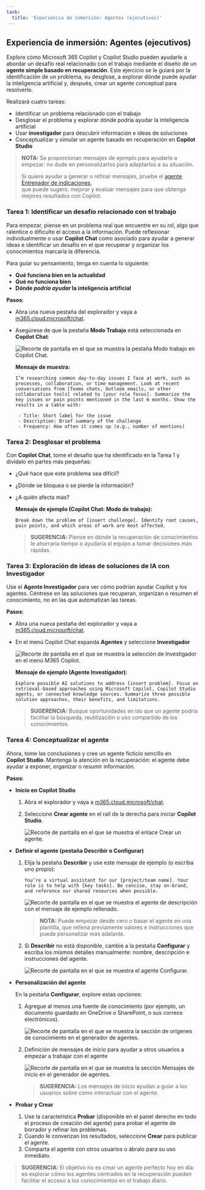```yaml
---
task:
  title: 'Experiencia de inmersión: Agentes (ejecutivos)'
---
```


## Experiencia de inmersión: Agentes (ejecutivos)

Explore cómo Microsoft 365 Copilot y Copilot Studio pueden ayudarle a abordar un desafío real relacionado con el trabajo mediante el diseño de un **agente simple basado en recuperación**. Este ejercicio se le guiará por la identificación de un problema, su desglose, a explorar dónde puede ayudar la inteligencia artificial y, después, crear un agente conceptual para resolverlo.  

Realizará cuatro tareas:

- Identificar un problema relacionado con el trabajo  
- Desglosar el problema y explorar dónde podría ayudar la inteligencia artificial  
- Usar **investigador** para descubrir información e ideas de soluciones  
- Conceptualizar y simular un agente basado en recuperación en **Copilot Studio**  

> **NOTA:** Se proporcionan mensajes de ejemplo para ayudarle a empezar: no dude en personalizarlos para adaptarlos a su situación. 
>
> Si quiere ayudar a generar o refinar mensajes, pruebe el <a href="https://appsource.microsoft.com/en-us/product/office/WA200007578" target="_blank">agente Entrenador de indicaciones</a>,<br>que puede sugerir, mejorar y evaluar mensajes para que obtenga mejores resultados con Copilot.

### Tarea 1: Identificar un desafío relacionado con el trabajo  

Para empezar, piense en un problema real que encuentre en su rol, algo que ralentice o dificulte el acceso a la información. Puede reflexionar individualmente o usar **Copilot Chat** como asociado para ayudar a generar ideas e identificar un desafío en el que recuperar y organizar los conocimientos marcaría la diferencia.  

Para guiar su pensamiento, tenga en cuenta lo siguiente:  

- **Qué funciona bien en la actualidad**  
- **Qué no funciona bien**  
- **Dónde *podría ayudar* la inteligencia artificial**  

**Pasos**:  

- Abra una nueva pestaña del explorador y vaya a [m365.cloud.microsoft/chat](https://m365.cloud.microsoft/chat).  
- Asegúrese de que la pestaña **Modo Trabajo** está seleccionada en **Copilot Chat**:  

   ![Recorte de pantalla en el que se muestra la pestaña Modo trabajo en Copilot Chat.](../Prompts/Media/work-mode.png)  

    **Mensaje de muestra:**

   ```text
   I’m researching common day-to-day issues I face at work, such as processes, collaboration, or time management. Look at recent conversations from [Teams chats, Outlook emails, or other collaboration tools] related to [your role focus]. Summarize the key issues or pain points mentioned in the last 6 months. Show the results in a table with:  

    - Title: Short label for the issue  
    - Description: Brief summary of the challenge  
    - Frequency: How often it comes up (e.g., number of mentions)
   ```

### Tarea 2: Desglosar el problema

Con **Copilot Chat**, tome el desafío que ha identificado en la Tarea 1 y divídalo en partes más pequeñas:

- ¿Qué hace que este problema sea difícil?  
- ¿Dónde se bloquea o se pierde la información?  
- ¿A quién afecta más?  

    **Mensaje de ejemplo (Copilot Chat: Modo de trabajo):**

    ```text
    Break down the problem of [insert challenge]. Identify root causes, pain points, and which areas of work are most affected.
    ```

    > **SUGERENCIA:** Piense en dónde la recuperación de conocimientos le ahorraría tiempo o ayudaría al equipo a tomar decisiones más rápidas.

### Tarea 3: Exploración de ideas de soluciones de IA con Investigador

Use el **Agente Investigador** para ver cómo podrían ayudar Copilot y los agentes. Céntrese en las soluciones que recuperan, organizan o resumen el conocimiento, no en las que automatizan las tareas. 

**Pasos**:

- Abra una nueva pestaña del explorador y vaya a [m365.cloud.microsoft/chat](https://m365.cloud.microsoft/chat).
- En el menú Copilot Chat expanda **Agentes** y seleccione **Investigador**  

    ![Recorte de pantalla en el que se muestra la selección de Investigador en el menú M365 Copilot.](../Prompts/Media/researcher.png)  

    **Mensaje de ejemplo (Agente Investigador):**

    ```text
    Explore possible AI solutions to address [insert problem]. Focus on retrieval-based approaches using Microsoft Copilot, Copilot Studio agents, or connected knowledge sources. Summarize three possible solution approaches, their benefits, and limitations.
    ```

    > **SUGERENCIA:** Busque oportunidades en las que un agente podría facilitar la búsqueda, reutilización o uso compartido de los conocimientos.

### Tarea 4: Conceptualizar el agente

Ahora, tome las conclusiones y cree un agente ficticio sencillo en **Copilot Studio**. Mantenga la atención en la recuperación: el agente debe ayudar a exponer, organizar o resumir información.

**Pasos**:

- **Inicio en Copilot Studio**

    1. Abra el explorador y vaya a [m365.cloud.microsoft/chat](https://m365.cloud.microsoft/chat).
    1. Seleccione **Crear agente** en el raíl de la derecha para iniciar **Copilot Studio**.

        ![Recorte de pantalla en el que se muestra el enlace Crear un agente.](../Prompts/Media/create-agent.png)

- **Definir el agente (pestaña Describir o Configurar)**

    1. Elija la pestaña **Describir** y use este mensaje de ejemplo (o escriba uno propio):

        ```text
        You’re a virtual assistant for our [project/team name]. Your role is to help with [key tasks]. Be concise, stay on-brand, and reference our shared resources when possible.
        ```

        ![Recorte de pantalla en el que se muestra el agente de descripción con el mensaje de ejemplo rellenado.](../Prompts/Media/create-agent-through-describe.png)

        > **NOTA:** Puede empezar desde cero o basar el agente en una plantilla, que rellena previamente valores e instrucciones que puede personalizar más adelante.

    1. Si **Describir** no está disponible, cambie a la pestaña **Configurar** y escriba los mismos detalles manualmente: nombre, descripción e instrucciones del agente.

        ![Recorte de pantalla en el que se muestra el agente Configurar.](../Prompts/Media/name-describe-agent.png)

- **Personalización del agente**

    En la pestaña **Configurar**, explore estas opciones:

    1. Agregue al menos una fuente de conocimiento (por ejemplo, un documento guardado en OneDrive o SharePoint, o sus correos electrónicos).

        ![Recorte de pantalla en el que se muestra la sección de orígenes de conocimiento en el generador de agentes.](../Prompts/Media/knowledge-sources.png)

    1. Definición de mensajes de inicio para ayudar a otros usuarios a empezar a trabajar con el agente

        ![Recorte de pantalla en el que se muestra la sección Mensajes de inicio en el generador de agentes.](../Prompts/Media/starter-prompts.png)

        > **SUGERENCIA:** Los mensajes de inicio ayudan a guiar a los usuarios sobre cómo interactuar con el agente.

- **Probar y Crear**

    1. Use la característica **Probar** (disponible en el panel derecho en todo el proceso de creación del agente) para probar el agente de borrador y refinar los problemas.
    2. Cuando le convenzan los resultados, seleccione **Crear** para publicar el agente.
    3. Comparta el agente con otros usuarios o ábralo para su uso inmediato.  

> **SUGERENCIA:** El objetivo no es crear un agente perfecto hoy en día: es explorar cómo los agentes centrados en la recuperación pueden facilitar el acceso a los conocimientos en el trabajo diario.
